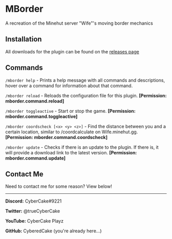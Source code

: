 # MBorder

A recreation of the Minehut server "Wife"'s moving border mechanics

## Installation
All downloads for the plugin can be found on the [releases page](https://github.com/CyberedCake/MBorder/releases)

## Commands
`/mborder help` - Prints a help message with all commands and descriptions, hover over a command for information 
about that command.

`/mborder reload` - Reloads the configuration file for this plugin. **[Permission: mborder.command.reload]**

`/mborder toggleactive` - Start or stop the game. **[Permission: mborder.command.toggleactive]**

`/mborder coordscheck [<x> <y> <z>]` - Find the distance between you and a certain location, similar to /coordcalculate on Wife.minehut.gg. **[Permission: mborder.command.coordscheck]**

`/mborder update` - Checks if there is an update to the plugin. If there is, it will provide a download link to the latest version. **[Permission:
mborder.command.update]**

## Contact Me
Need to contact me for some reason? View below!

------------

**Discord:** CyberCake#9221

**Twitter:** @trueCyberCake

**YouTube:** CyberCake Playz

**GitHub:** CyberedCake (you're already here...)
